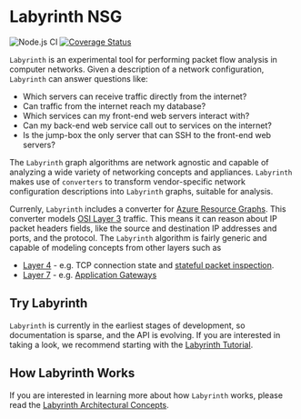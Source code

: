 # Labyrinth NSG

![Node.js CI](https://github.com/MikeHopcroft/labyrinth/workflows/Node.js%20CI/badge.svg)
[![Coverage Status](https://coveralls.io/repos/github/MikeHopcroft/labyrinth/badge.svg?branch=main)](https://coveralls.io/github/MikeHopcroft/labyrinth?branch=main)

`Labyrinth` is an experimental tool for performing packet flow analysis in computer networks. Given a description of a network configuration, `Labyrinth` can answer questions like:
* Which servers can receive traffic directly from the internet?
* Can traffic from the internet reach my database?
* Which services can my front-end web servers interact with?
* Can my back-end web service call out to services on the internet?
* Is the jump-box the only server that can SSH to the front-end web servers?

The `Labyrinth` graph algorithms are network agnostic and capable of analyzing a wide variety of networking concepts and appliances. `Labyrinth` makes use of `converters` to transform vendor-specific network configuration descriptions into `Labyrinth` graphs, suitable for analysis.

Currenly, `Labyrinth` includes a converter for [Azure Resource Graphs](https://docs.microsoft.com/en-us/azure/governance/resource-graph/overview#:~:text=Azure%20Resource%20Graph%20is%20a,can%20effectively%20govern%20your%20environment.).
This converter models [OSI Layer 3](https://en.wikipedia.org/wiki/OSI_model#Layer_3:_Network_Layer) traffic. This means it can reason about IP packet headers fields, like the source and destination IP addresses and ports, and the protocol. The `Labyrinth` algorithm is fairly generic and capable of modeling concepts from other layers such as
* [Layer 4](https://en.wikipedia.org/wiki/OSI_model#Layer_4:_Transport_Layer) - e.g. TCP connection state and [stateful packet inspection](https://en.wikipedia.org/wiki/Stateful_firewall).
* [Layer 7](https://en.wikipedia.org/wiki/OSI_model#Layer_7:_Application_Layer) - e.g. [Application Gateways](https://docs.microsoft.com/en-us/azure/application-gateway/overview)

## Try Labyrinth
`Labyrinth` is currently in the earliest stages of development, so documentation is sparse, and the API is evolving. If you are interested in taking a look, we recommend starting with the
[Labyrinth Tutorial](documentation/tutorial.md).

## How Labyrinth Works
If you are interested in learning more about how `Labyrinth` works, please read the
[Labyrinth Architectural Concepts](documentation/architectural_concepts.md).

